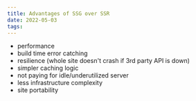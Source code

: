 ```yaml
---
title: Advantages of SSG over SSR
date: 2022-05-03
tags:
---
```


- performance
- build time error catching
- resilience (whole site doesn't crash if 3rd party API is down)
- simpler caching logic
- not paying for idle/underutilized server
- less infrastructure complexity
- site portability
